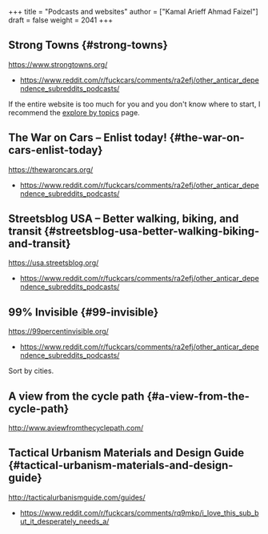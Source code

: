 +++
title = "Podcasts and websites"
author = ["Kamal Arieff Ahmad Faizel"]
draft = false
weight = 2041
+++

## Strong Towns {#strong-towns}

<https://www.strongtowns.org/>

-   <https://www.reddit.com/r/fuckcars/comments/ra2efj/other_anticar_dependence_subreddits_podcasts/>

If the entire website is too much for you and you don't know where to start, I recommend the [explore by topics](https://actionlab.strongtowns.org/hc/en-us/categories/360004221831-Explore-by-Topic) page.


## The War on Cars – Enlist today! {#the-war-on-cars-enlist-today}

<https://thewaroncars.org/>

-   <https://www.reddit.com/r/fuckcars/comments/ra2efj/other_anticar_dependence_subreddits_podcasts/>


## Streetsblog USA – Better walking, biking, and transit {#streetsblog-usa-better-walking-biking-and-transit}

<https://usa.streetsblog.org/>

-   <https://www.reddit.com/r/fuckcars/comments/ra2efj/other_anticar_dependence_subreddits_podcasts/>


## 99% Invisible {#99-invisible}

<https://99percentinvisible.org/>

-   <https://www.reddit.com/r/fuckcars/comments/ra2efj/other_anticar_dependence_subreddits_podcasts/>

Sort by cities.


## A view from the cycle path {#a-view-from-the-cycle-path}

<http://www.aviewfromthecyclepath.com/>


## Tactical Urbanism Materials and Design Guide {#tactical-urbanism-materials-and-design-guide}

<http://tacticalurbanismguide.com/guides/>

-   <https://www.reddit.com/r/fuckcars/comments/rq9mkp/i_love_this_sub_but_it_desperately_needs_a/>
